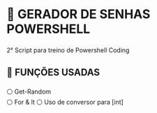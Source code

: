 <h1 align="left">🐰 GERADOR DE SENHAS POWERSHELL</h1>

###

<p align="left">2° Script para treino de Powershell Coding</p>

###

<h2 align="left">🐰 FUNÇÕES USADAS</h2>

###

<p align="left">⚪ Get-Random<br>⚪ For & lt ⚪ Uso de conversor para [int]</p>

###
